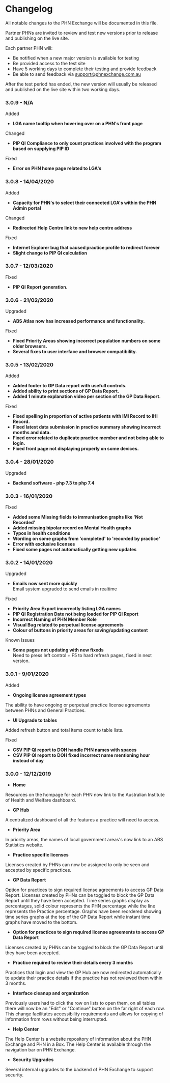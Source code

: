 # Changelog

All notable changes to the PHN Exchange will be documented in this file.

Partner PHNs are invited to review and test new versions prior to release and publishing on the live site.

Each partner PHN will:

- Be notified when a new major version is available for testing
- Be provided access to the test site
- Have 5 working days to complete their testing and provide feedback
- Be able to send feedback via [support@phnexchange.com.au](mailto:support@phnexchange.com.au)

After the test period has ended, the new version will usually be released and published on the live site within two working days.

### 3.0.9 - N/A

Added

- **LGA name tooltip when hovering over on a PHN's front page**

Changed

- **PIP QI Compliance to only count practices involved with the program based on supplying PIP ID**

Fixed

- **Error on PHN home page related to LGA's**

### 3.0.8 - 14/04/2020

Added

- **Capacity for PHN's to select their connected LGA's within the PHN Admin portal**

Changed

- **Redirected Help Centre link to new help centre address**

Fixed

- **Internet Explorer bug that caused practice profile to redirect forever**
- **Slight change to PIP QI calculation**

### 3.0.7 - 12/03/2020

Fixed

- **PIP QI Report generation.**

### 3.0.6 - 21/02/2020

Upgraded

- **ABS Atlas now has increased performance and functionality.**

Fixed

- **Fixed Priority Areas showing incorrect population numbers on some older browsers.**
- **Several fixes to user interface and browser compatibility.**
  
### 3.0.5 - 13/02/2020

Added

- **Added footer to GP Data report with usefull controls.**
- **Added ability to print sections of GP Data Report.**
- **Added 1 minute explanation video per section of the GP Data Report.**

Fixed

- **Fixed spelling in proportion of active patients with IMI Record to IHI Record.**
- **Fixed latest data submission in practice summary showing incorrect months and data.**
- **Fixed error related to duplicate practice member and not being able to login.**
- **Fixed front page not displaying properly on some devices.**

### 3.0.4 - 28/01/2020

Upgraded

- **Backend software - php 7.3 to php 7.4**

### 3.0.3 - 16/01/2020

Fixed

- **Added some Missing fields to immunisation graphs like 'Not Recorded'**
- **Added missing bipolar record on Mental Health graphs**
- **Typos in health conditions**
- **Wording on some graphs from 'completed' to 'recorded by practice'**
- **Error with exclusive licenses**
- **Fixed some pages not automatically getting new updates**

### 3.0.2 - 14/01/2020

Upgraded

- **Emails now sent more quickly**  
  Email system upgraded to send emails in realtime

Fixed

- **Priority Area Export incorrectly listing LGA names**
- **PIP QI Registration Date not being loaded for PIP QI Report**
- **Incorrect Naming of PHN Member Role**
- **Visual Bug related to perpetual license agreements**
- **Colour of buttons in priority areas for saving/updating content**

Known Issues

- **Some pages not updating with new fixeds**  
  Need to press left control + F5 to hard refresh pages, fixed in next version.

### 3.0.1 - 9/01/2020

Added

- **Ongoing license agreement types**

<p>
    The ability to have ongoing or perpetual practice license agreements between PHNs and General Practices.
</p>

- **UI Upgrade to tables**

<p>
    Added refresh button and total items count to table lists.
</p>

Fixed

- **CSV PIP QI report to DOH handle PHN names with spaces**
- **CSV PIP QI report to DOH fixed incorrect name mentioning hour instead of day**

### 3.0.0 - 12/12/2019

- **Home**
<p>
    Resources on the hompage for each PHN now link to the Australian Institute of Health and Welfare dashboard.
</p>

- **GP Hub**
<p>
    A centralized dashboard of all the features a practice will need to access.
</p>

- **Priority Area**
<p>
    In priority areas, the names of local government areas's now link to an ABS Statistics website.
</p>

- **Practice specific licenses**
<p>
    Licenses created by PHNs can now be assigned to only be seen and accepted by specific practices.
</p>

- **GP Data Report**
<p>
    Option for practices to sign required license agreements to access GP Data Report.
    Licenses created by PHNs can be toggled to block the GP Data Report until they have been accepted.
    Time series graphs display as percentages, solid colour represents the PHN percentage while the line represents the Practice percentage.
    Graphs have been reordered showing time series graphs at the top of the GP Data Report while instant time graphs have moved to the bottom.
</p>
    
- **Option for practices to sign required license agreements to access GP Data Report**
<p>
    Licenses created by PHNs can be toggled to block the GP Data Report until they have been accepted.
</p>

- **Practice required to review their details every 3 months**
<p>
    Practices that login and view the GP Hub are now redirected automatically to update their practice details if the practice has not reviewed them within 3 months.
</p>

- **Interface cleanup and organization**
<p>
    Previously users had to click the row on lists to open them, on all tables there will now be an "Edit" or "Continue" button on the far right of each row.
    This change facilitates accessibility requirements and allows for copying of information from rows without being interrupted.
</p>

- **Help Center**
<p>
    The Help Center is a website repository of information about the PHN Exchange and PHN in a Box.
    The Help Center is available through the navigation bar on PHN Exchange.
</p>

- **Security Upgrades**
<p>
    Several internal upgrades to the backend of PHN Exchange to support security.
</p>
